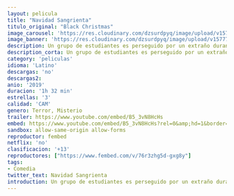 ```yaml
---
layout: pelicula
title: "Navidad Sangrienta"
titulo_original: "Black Christmas"
image_carousel: 'https://res.cloudinary.com/dzsurdpyq/image/upload/v1577731772/navidad-sangrienta-min.jpg'
image_banner: 'https://res.cloudinary.com/dzsurdpyq/image/upload/v1577731787/navidad-sangrienta-banner.jpg'
description: Un grupo de estudiantes es perseguido por un extraño durante sus vacaciones de navidad. Remake de la película homónima aparecida en 1974.
description_corta: Un grupo de estudiantes es perseguido por un extraño durante sus vacaciones de navidad. Remake de la película homónima aparecida en 1974.
category: 'peliculas'
idioma: 'Latino'
descargas: 'no'
descargas2:
anio: '2019'
duracion: '1h 32 min'
estrellas: '3'
calidad: 'CAM'
genero: Terror, Misterio
trailer: https://www.youtube.com/embed/B5_3vN8HcHs
embed: https://www.youtube.com/embed/B5_3vN8HcHs?rel=0&amp;hd=1&border=0&wmode=opaque&enablejsapi=1&modestbranding=1&controls=1&showinfo=1
sandbox: allow-same-origin allow-forms
reproductor: fembed
netflix: 'no'
clasificacion: '+13'
reproductores: ["https://www.fembed.com/v/76r3zhg5d-gxg8y"]
tags:
- Comedia
twitter_text: Navidad Sangrienta
introduction: Un grupo de estudiantes es perseguido por un extraño durante sus vacaciones de navidad. Remake de la película homónima aparecida en 1974.
---
```












